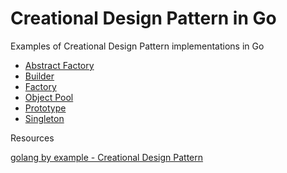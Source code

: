 # Creational Design Pattern in Go
Examples of Creational Design Pattern implementations in Go

* [Abstract Factory](https://github.com/zinuhe/golang-design-pattern/tree/main/creational/abstractFactory)
* [Builder](https://github.com/zinuhe/golang-design-pattern/tree/main/creational/builder)
* [Factory](https://github.com/zinuhe/golang-design-pattern/tree/main/creational/factory)
* [Object Pool](https://github.com/zinuhe/golang-design-pattern/tree/main/creational/objectPool)
* [Prototype](https://github.com/zinuhe/golang-design-pattern/tree/main/creational/prototype)
* [Singleton](https://github.com/zinuhe/golang-design-pattern/tree/main/creational/singleton)


Resources

[golang by example - Creational Design Pattern](https://golangbyexample.com/all-design-patterns-golang/#Creational_Design_Patterns)
